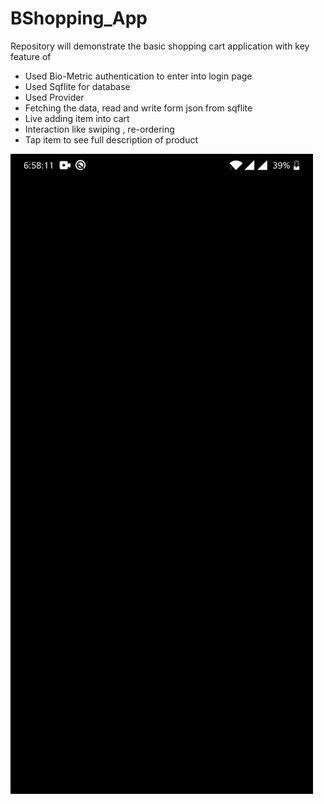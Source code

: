 # BShopping_App

Repository will demonstrate the basic shopping cart application with key feature of

* Used Bio-Metric authentication to enter into login page
* Used Sqflite for database
* Used Provider
* Fetching the data, read and write form json from sqflite
* Live adding item into cart
* Interaction like swiping , re-ordering
* Tap item to see full description of product

![BShopping_App ](assets/bshopping_app.gif)

